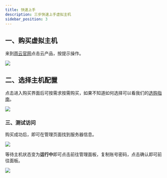 ```yaml
---
title: 快速上手
description: 三步快速上手虚拟主机
sidebar_position: 3
---
```


##  一、购买虚拟主机

 来到[雨云官网](https://app.rainyun.com/apps)点击云产品，按提示操作。

![](https://cn-sy1.rains3.com/rainyun-assets/Pic/2023/12/img_1701828671_3fe256c1ea298f3e7a05ee60b2fe2be6)
## 二、选择主机配置

点击进入购买界面后可按需求按需购买，如果不知道如何选择可以看我们的[选购指南](/docs/rvh/buy)。

![](https://cn-sy1.rains3.com/rainyun-assets/Pic/2023/12/img_1701830266_679a98588f0205acc2312a8a405afbe7)

### 三、测试访问

 购买成功后，即可在管理页面找到服务器信息。

![](https://cn-sy1.rains3.com/rainyun-assets/Pic/2023/12/img_1701830370_3a19ff9c46bdce5e02f17a55cacacaf2)

等待主机状态变为**运行中**即可点击前往管理面板，复制账号密码，点击确认即可前往面板。

![](https://cn-sy1.rains3.com/rainyun-assets/Pic/2023/12/img_1701929890_51e183e775f048862e436e0607dff82f)